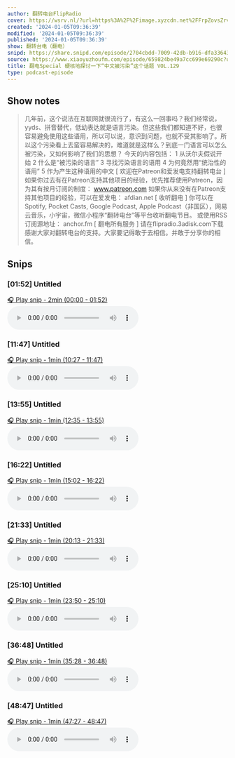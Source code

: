 ```yaml
---
author: 翻转电台FlipRadio
cover: https://wsrv.nl/?url=https%3A%2F%2Fimage.xyzcdn.net%2FFrpZovsZrvxDtV46Q3bdd9Ny5o6B&w=200&h=200
created: '2024-01-05T09:36:39'
modified: '2024-01-05T09:36:39'
published: '2024-01-05T09:36:39'
show: 翻转台电（翻电）
snipd: https://share.snipd.com/episode/2704cbdd-7009-42db-b916-dfa33643c50a
source: https://www.xiaoyuzhoufm.com/episode/659824be49a7cc699e69290c?utm_source=rss
title: 翻电Special 硬核地探讨一下“中文被污染”这个话题 VOL.129
type: podcast-episode
---
```



## Show notes
> 几年前，这个说法在互联网就很流行了，有这么一回事吗？我们经常说，yyds、拼音替代，低幼表达就是语言污染。但这些我们都知道不好，也很容易避免使用这些语用，所以可以说，意识到问题，也就不受其影响了。所以这个污染看上去蛮容易解决的，难道就是这样么？到底一门语言可以怎么被污染，又如何影响了我们的思想？  今天的内容包括： 1 从沃尔夫假说开始 2 什么是“被污染的语言” 3 寻找污染语言的语用 4 为何竟然用“统治性的语用” 5 作为产生这种语用的中文  [ 欢迎在Patreon和爱发电支持翻转电台 ]  如果你过去有在Patreon支持其他项目的经验，优先推荐使用Patreon，因为其有按月订阅的制度：   www.patreon.com   如果你从来没有在Patreon支持其他项目的经验，可以在爱发电：  afdian.net   [ 收听翻电 ] 你可以在Spotify, Pocket Casts, Google Podcast, Apple Podcast（非国区），网易云音乐，小宇宙，微信小程序“翻转电台”等平台收听翻电节目。 或使用RSS订阅源地址： anchor.fm   [ 翻电所有服务 ] 请在flipradio.3adisk.com下载   感谢大家对翻转电台的支持。大家要记得敢于去相信。并敢于分享你的相信。

## Snips
### [01:52] Untitled
[🎧 Play snip - 2min️ (00:00 - 01:52)](https://share.snipd.com/snip/9f3b2f02-0401-44c3-822f-8e0d81d15cf1)
<audio controls> <source src="https://dts-api.xiaoyuzhoufm.com/track/5e4ff468418a84a046973375/659824be49a7cc699e69290c/media.xyzcdn.net/loEln6S7ZIAT7Z7a2FwL1HUyaeuX.m4a#t=00:00,01:52"> </audio>
### [11:47] Untitled
[🎧 Play snip - 1min️ (10:27 - 11:47)](https://share.snipd.com/snip/5a053c12-341f-45a5-af29-4a78f9d05538)
<audio controls> <source src="https://dts-api.xiaoyuzhoufm.com/track/5e4ff468418a84a046973375/659824be49a7cc699e69290c/media.xyzcdn.net/loEln6S7ZIAT7Z7a2FwL1HUyaeuX.m4a#t=10:27,11:47"> </audio>
### [13:55] Untitled
[🎧 Play snip - 1min️ (12:35 - 13:55)](https://share.snipd.com/snip/c7ab616a-f824-4782-8a8f-77cc68a81bf1)
<audio controls> <source src="https://dts-api.xiaoyuzhoufm.com/track/5e4ff468418a84a046973375/659824be49a7cc699e69290c/media.xyzcdn.net/loEln6S7ZIAT7Z7a2FwL1HUyaeuX.m4a#t=12:35,13:55"> </audio>
### [16:22] Untitled
[🎧 Play snip - 1min️ (15:02 - 16:22)](https://share.snipd.com/snip/0c3ffa45-6d2a-4630-8449-78e099a9e87a)
<audio controls> <source src="https://dts-api.xiaoyuzhoufm.com/track/5e4ff468418a84a046973375/659824be49a7cc699e69290c/media.xyzcdn.net/loEln6S7ZIAT7Z7a2FwL1HUyaeuX.m4a#t=15:02,16:22"> </audio>
### [21:33] Untitled
[🎧 Play snip - 1min️ (20:13 - 21:33)](https://share.snipd.com/snip/9bfdac24-19e3-4c54-a088-53ca59f116e2)
<audio controls> <source src="https://dts-api.xiaoyuzhoufm.com/track/5e4ff468418a84a046973375/659824be49a7cc699e69290c/media.xyzcdn.net/loEln6S7ZIAT7Z7a2FwL1HUyaeuX.m4a#t=20:13,21:33"> </audio>
### [25:10] Untitled
[🎧 Play snip - 1min️ (23:50 - 25:10)](https://share.snipd.com/snip/9f208431-1afe-4a7d-9146-bfa7bb7a21bf)
<audio controls> <source src="https://dts-api.xiaoyuzhoufm.com/track/5e4ff468418a84a046973375/659824be49a7cc699e69290c/media.xyzcdn.net/loEln6S7ZIAT7Z7a2FwL1HUyaeuX.m4a#t=23:50,25:10"> </audio>
### [36:48] Untitled
[🎧 Play snip - 1min️ (35:28 - 36:48)](https://share.snipd.com/snip/061a19a0-8e8a-4f96-b834-467f686ed511)
<audio controls> <source src="https://dts-api.xiaoyuzhoufm.com/track/5e4ff468418a84a046973375/659824be49a7cc699e69290c/media.xyzcdn.net/loEln6S7ZIAT7Z7a2FwL1HUyaeuX.m4a#t=35:28,36:48"> </audio>
### [48:47] Untitled
[🎧 Play snip - 1min️ (47:27 - 48:47)](https://share.snipd.com/snip/0df25db2-3c38-47dd-ae06-696b4867ac0b)
<audio controls> <source src="https://dts-api.xiaoyuzhoufm.com/track/5e4ff468418a84a046973375/659824be49a7cc699e69290c/media.xyzcdn.net/loEln6S7ZIAT7Z7a2FwL1HUyaeuX.m4a#t=47:27,48:47"> </audio>
